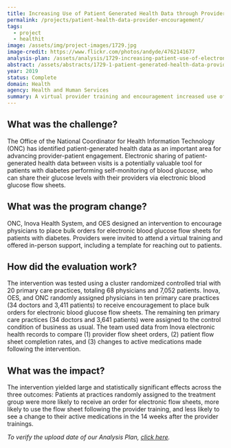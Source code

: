 ```yaml
---
title: Increasing Use of Patient Generated Health Data through Provider Encouragement
permalink: /projects/patient-health-data-provider-encouragement/
tags: 
  - project
  - healthit
image: /assets/img/project-images/1729.jpg
image-credit: https://www.flickr.com/photos/andyde/4762141677
analysis-plan: /assets/analysis/1729-increasing-patient-use-of-electronic-health-records.pdf
abstract: /assets/abstracts/1729-1-patient-generated-health-data-provider-encouragement.pdf
year: 2019
status: Complete
domain: Health
agency: Health and Human Services
summary: A virtual provider training and encouragement increased use of electronic blood glucose flow sheets.
---
```

## What was the challenge?

The Office of the National Coordinator for Health Information Technology (ONC) has identified patient-generated health data as an important area for advancing provider-patient engagement. Electronic sharing of patient-generated health data between visits is a potentially valuable tool for patients with diabetes performing self-monitoring of blood glucose, who can share their glucose levels with their providers via electronic blood glucose flow sheets.

## What was the program change?

ONC, Inova Health System, and OES designed an intervention to encourage physicians to place bulk orders for electronic blood glucose flow sheets for patients with diabetes. Providers were invited to attend a virtual training and offered in-person support, including a template for reaching out to patients.

## How did the evaluation work?

The intervention was tested using a cluster randomized controlled trial with 20 primary care practices, totaling 68 physicians and 7,052 patients. Inova, OES, and ONC randomly assigned physicians in ten primary care practices (34 doctors and 3,411 patients) to receive encouragement to place bulk orders for electronic blood glucose flow sheets. The remaining ten primary care practices (34 doctors and 3,641 patients) were assigned to the control condition of business as usual. The team used data from Inova electronic health records to compare (1) provider flow sheet orders, (2) patient flow sheet completion rates, and (3) changes to active medications made following the intervention. 

## What was the impact?

The intervention yielded large and statistically significant effects across the three outcomes: Patients at practices randomly assigned to the treatment group were more likely to receive an order for electronic flow sheets, more likely to use the flow sheet following the provider training, and less likely to see a change to their active medications in the 14 weeks after the provider trainings.

<i>To verify the upload date of our Analysis Plan, <a href="https://github.com/gsa-oes/office-of-evaluation-sciences/commits/master/assets/analysis/1729-increasing-patient-use-of-electronic-health-records.pdf">click here</a>.</i>

